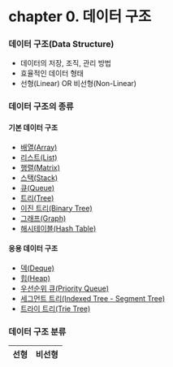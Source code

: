 # chapter 0. 데이터 구조

### 데이터 구조(Data Structure)

- 데이터의 저장, 조직, 관리 방법
- 효율적인 데이터 형태
- 선형(Linear) OR 비선형(Non-Linear)

### 데이터 구조의 종류

#### 기본 데이터 구조

- [배열(Array)](https://github.com/BangYunseo/TIL/blob/main/ComputerScience/DataStructure/ch01_Array.md)
- [리스트(List)]()
- [행렬(Matrix)]()
- [스택(Stack)]()
- [큐(Queue)]()
- [트리(Tree)]()
- [이진 트리(Binary Tree)]()
- [그래프(Graph)]()
- [해시테이블(Hash Table)]()

#### 응용 데이터 구조

- [덱(Deque)]()
- [힙(Heap)]()
- [우선순위 큐(Priority Queue)]()
- [세그먼트 트리(Indexed Tree - Segment Tree)]()
- [트라이 트리(Trie Tree)]()

### 데이터 구조 분류

| 선형 | 비선형 |
| :--: | :----: |
